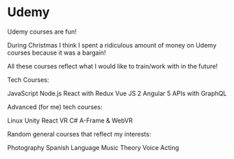# Udemy
Udemy courses are fun!

During Christmas I think I spent a ridiculous amount of money on Udemy courses because it was a bargain!

All these courses reflect what I would like to train/work with in the future!

Tech Courses:

JavaScript
Node.js
React with Redux
Vue JS 2
Angular 5
APIs with GraphQL

Advanced (for me) tech courses:

Linux
Unity
React VR
C#
A-Frame & WebVR

Random general courses that reflect my interests:

Photography
Spanish Language
Music Theory
Voice Acting

